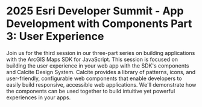 # 2025 Esri Developer Summit - App Development with Components Part 3: User Experience 

Join us for the third session in our three-part series on building applications with the ArcGIS Maps SDK for JavaScript. This session is focused on building the user experience in your web app with the SDK's components and Calcite Design System. Calcite provides a library of patterns, icons, and user-friendly, configurable web components that enable developers to easily build responsive, accessible web applications. We'll demonstrate how the components can be used together to build intuitive yet powerful experiences in your apps.

